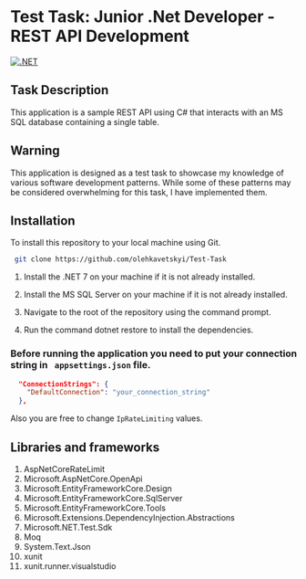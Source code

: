 # Test Task: Junior .Net Developer - REST API Development

[![.NET](https://github.com/olehkavetskyi/Test-Task/actions/workflows/dotnet.yml/badge.svg)](https://github.com/olehkavetskyi/Test-Task/actions/workflows/dotnet.yml)

## Task Description

This application is a sample REST API using C# that interacts with an MS SQL database containing a single table. 

## Warning

This application is designed as a test task to showcase my knowledge of various software development patterns. While some of these patterns may be considered overwhelming for this task, I have implemented them.

## Installation

To install this repository to your local machine using Git.

```bash
 git clone https://github.com/olehkavetskyi/Test-Task
```

1. Install the .NET 7 on your machine if it is not already installed.

2. Install the MS SQL Server on your machine if it is not already installed.

2. Navigate to the root of the repository using the command prompt.

3. Run the command dotnet restore to install the dependencies.

### Before running the application you need to put your connection string in ``` appsettings.json``` file. 

```json
  "ConnectionStrings": {
    "DefaultConnection": "your_connection_string"
  },
```
Also you are free to change ``` IpRateLimiting ``` values.

## Libraries and frameworks

1. AspNetCoreRateLimit
1. Microsoft.AspNetCore.OpenApi
1. Microsoft.EntityFrameworkCore.Design
1. Microsoft.EntityFrameworkCore.SqlServer
1. Microsoft.EntityFrameworkCore.Tools
1. Microsoft.Extensions.DependencyInjection.Abstractions
1. Microsoft.NET.Test.Sdk
1. Moq
1. System.Text.Json
1. xunit
1. xunit.runner.visualstudio
